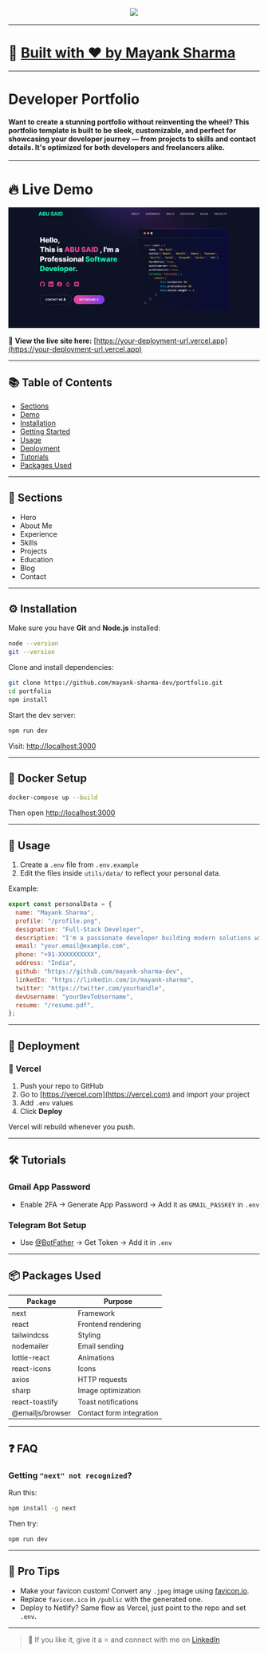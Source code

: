 <p align="center" width="100%">
    <img height="100" src="https://your-image-url-here.jpeg">
</p>

---

# 🚀 [Built with ❤️ by Mayank Sharma](https://github.com/mayank-sharma-dev/portfolio)

---

# Developer Portfolio

#### Want to create a stunning portfolio without reinventing the wheel? This portfolio template is built to be sleek, customizable, and perfect for showcasing your developer journey — from projects to skills and contact details. It's optimized for both developers and freelancers alike.

---

# 🔥 Live Demo

![Screenshot](./public/image/screen.png)

🔗 **View the live site here:** [https://your-deployment-url.vercel.app](https://your-deployment-url.vercel.app)

---

## 📚 Table of Contents

- [Sections](#sections-bookmark)
- [Demo](#demo-movie_camera)
- [Installation](#installation-arrow_down)
- [Getting Started](#getting-started-dart)
- [Usage](#usage-joystick)
- [Deployment](#deployment-rocket)
- [Tutorials](#tutorials-wrench)
- [Packages Used](#packages-used-package)

---

## 📌 Sections

- Hero
- About Me
- Experience
- Skills
- Projects
- Education
- Blog
- Contact

---

## ⚙️ Installation

Make sure you have **Git** and **Node.js** installed:

```bash
node --version
git --version
```

Clone and install dependencies:

```bash
git clone https://github.com/mayank-sharma-dev/portfolio.git
cd portfolio
npm install
```

Start the dev server:

```bash
npm run dev
```

Visit: [http://localhost:3000](http://localhost:3000)

---

## 🐳 Docker Setup

```bash
docker-compose up --build
```

Then open [http://localhost:3000](http://localhost:3000)

---

## 🧰 Usage

1. Create a `.env` file from `.env.example`
2. Edit the files inside `utils/data/` to reflect your personal data.

Example:

```js
export const personalData = {
  name: "Mayank Sharma",
  profile: "/profile.png",
  designation: "Full-Stack Developer",
  description: "I'm a passionate developer building modern solutions with AI, backend systems, and cloud.",
  email: "your.email@example.com",
  phone: "+91-XXXXXXXXXX",
  address: "India",
  github: "https://github.com/mayank-sharma-dev",
  linkedIn: "https://linkedin.com/in/mayank-sharma",
  twitter: "https://twitter.com/yourhandle",
  devUsername: "yourDevToUsername",
  resume: "/resume.pdf",
};
```

---

## 🚀 Deployment

### 🔧 Vercel

1. Push your repo to GitHub
2. Go to [https://vercel.com](https://vercel.com) and import your project
3. Add `.env` values
4. Click **Deploy**

Vercel will rebuild whenever you push.

---

## 🛠️ Tutorials

### Gmail App Password

- Enable 2FA → Generate App Password → Add it as `GMAIL_PASSKEY` in `.env`

### Telegram Bot Setup

- Use [@BotFather](https://t.me/botfather) → Get Token → Add it in `.env`

---

## 📦 Packages Used

| Package               | Purpose                                |
|----------------------|----------------------------------------|
| next                 | Framework                              |
| react                | Frontend rendering                     |
| tailwindcss          | Styling                                |
| nodemailer           | Email sending                          |
| lottie-react         | Animations                             |
| react-icons          | Icons                                  |
| axios                | HTTP requests                          |
| sharp                | Image optimization                     |
| react-toastify       | Toast notifications                    |
| @emailjs/browser     | Contact form integration               |

---

## ❓ FAQ

### Getting `"next" not recognized`?

Run this:

```bash
npm install -g next
```

Then try:

```bash
npm run dev
```

---

## 🧠 Pro Tips

- Make your favicon custom! Convert any `.jpeg` image using [favicon.io](https://favicon.io).
- Replace `favicon.ico` in `/public` with the generated one.
- Deploy to Netlify? Same flow as Vercel, just point to the repo and set `.env`.

---

> 💬 If you like it, give it a ⭐ and connect with me on [LinkedIn](https://linkedin.com/in/mayank-sharma)